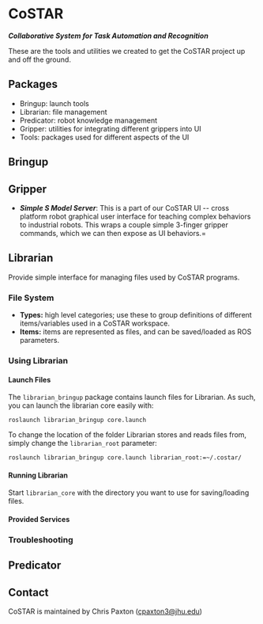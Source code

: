 # CoSTAR 

***Collaborative System for Task Automation and Recognition***

These are the tools and utilities we created to get the CoSTAR project up and off the ground.

## Packages

  * Bringup: launch tools
  * Librarian: file management
  * Predicator: robot knowledge management
  * Gripper: utilities for integrating different grippers into UI
  * Tools: packages used for different aspects of the UI

## Bringup

## Gripper

  * ***Simple S Model Server***: This is a part of our CoSTAR UI -- cross platform robot graphical user interface for teaching complex behaviors to industrial robots. This wraps a couple simple 3-finger gripper commands, which we can then expose as UI behaviors.=

## Librarian

Provide simple interface for managing files used by CoSTAR programs.

### File System

- **Types:** high level categories; use these to group definitions of different items/variables used in a CoSTAR workspace.
- **Items:** items are represented as files, and can be saved/loaded as ROS parameters.

### Using Librarian

#### Launch Files

The `librarian_bringup` package contains launch files for Librarian. As such, you can launch the librarian core easily with:

```
roslaunch librarian_bringup core.launch
```

To change the location of the folder Librarian stores and reads files from, simply change the `librarian_root` parameter:

```
roslaunch librarian_bringup core.launch librarian_root:=~/.costar/
```

#### Running Librarian

Start `librarian_core` with the directory you want to use for saving/loading files.

#### Provided Services

### Troubleshooting


## Predicator

## Contact

CoSTAR is maintained by Chris Paxton (cpaxton3@jhu.edu)
